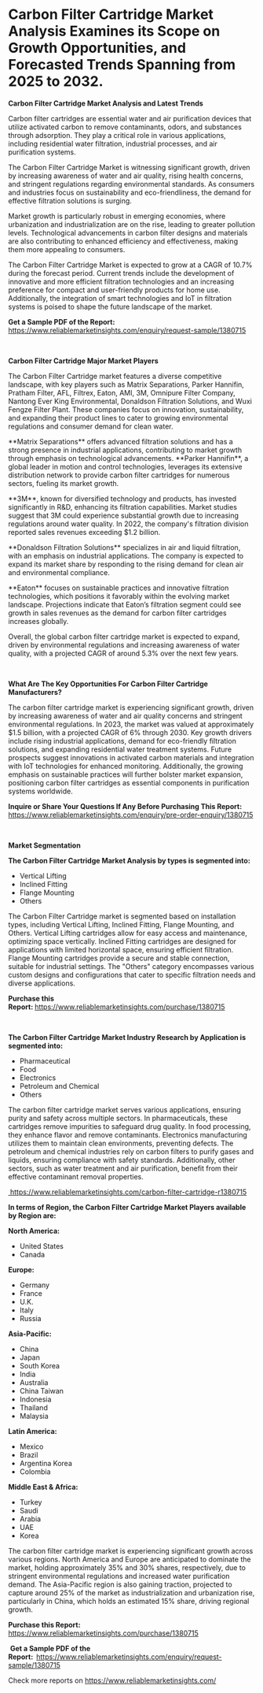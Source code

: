 <p><h1>Carbon Filter Cartridge Market Analysis Examines its Scope on Growth Opportunities, and Forecasted Trends Spanning from 2025 to 2032.</h1></p><p><strong>Carbon Filter Cartridge Market Analysis and Latest Trends</strong></p>
<p><p>Carbon filter cartridges are essential water and air purification devices that utilize activated carbon to remove contaminants, odors, and substances through adsorption. They play a critical role in various applications, including residential water filtration, industrial processes, and air purification systems.</p><p>The Carbon Filter Cartridge Market is witnessing significant growth, driven by increasing awareness of water and air quality, rising health concerns, and stringent regulations regarding environmental standards. As consumers and industries focus on sustainability and eco-friendliness, the demand for effective filtration solutions is surging.</p><p>Market growth is particularly robust in emerging economies, where urbanization and industrialization are on the rise, leading to greater pollution levels. Technological advancements in carbon filter designs and materials are also contributing to enhanced efficiency and effectiveness, making them more appealing to consumers.</p><p>The Carbon Filter Cartridge Market is expected to grow at a CAGR of 10.7% during the forecast period. Current trends include the development of innovative and more efficient filtration technologies and an increasing preference for compact and user-friendly products for home use. Additionally, the integration of smart technologies and IoT in filtration systems is poised to shape the future landscape of the market.</p></p>
<p><strong>Get a Sample PDF of the Report:&nbsp;</strong> <a href="https://www.reliablemarketinsights.com/enquiry/request-sample/1380715?utm_campaign=2514&utm_medium=2&utm_source=Github&utm_content=ia&utm_term=06032025&utm_id=carbon-filter-cartridge">https://www.reliablemarketinsights.com/enquiry/request-sample/1380715</a></p>
<p>&nbsp;</p>
<p><strong>Carbon Filter Cartridge Major Market Players</strong></p>
<p><p>The Carbon Filter Cartridge market features a diverse competitive landscape, with key players such as Matrix Separations, Parker Hannifin, Pratham Filter, AFL, Filtrex, Eaton, AMI, 3M, Omnipure Filter Company, Nantong Ever King Environmental, Donaldson Filtration Solutions, and Wuxi Fengze Filter Plant. These companies focus on innovation, sustainability, and expanding their product lines to cater to growing environmental regulations and consumer demand for clean water.</p><p>**Matrix Separations** offers advanced filtration solutions and has a strong presence in industrial applications, contributing to market growth through emphasis on technological advancements. **Parker Hannifin**, a global leader in motion and control technologies, leverages its extensive distribution network to provide carbon filter cartridges for numerous sectors, fueling its market growth.</p><p>**3M**, known for diversified technology and products, has invested significantly in R&D, enhancing its filtration capabilities. Market studies suggest that 3M could experience substantial growth due to increasing regulations around water quality. In 2022, the company's filtration division reported sales revenues exceeding $1.2 billion.</p><p>**Donaldson Filtration Solutions** specializes in air and liquid filtration, with an emphasis on industrial applications. The company is expected to expand its market share by responding to the rising demand for clean air and environmental compliance. </p><p>**Eaton** focuses on sustainable practices and innovative filtration technologies, which positions it favorably within the evolving market landscape. Projections indicate that Eaton’s filtration segment could see growth in sales revenues as the demand for carbon filter cartridges increases globally.</p><p>Overall, the global carbon filter cartridge market is expected to expand, driven by environmental regulations and increasing awareness of water quality, with a projected CAGR of around 5.3% over the next few years.</p></p>
<p>&nbsp;</p>
<p><strong>What Are The Key Opportunities For Carbon Filter Cartridge Manufacturers?</strong></p>
<p><p>The carbon filter cartridge market is experiencing significant growth, driven by increasing awareness of water and air quality concerns and stringent environmental regulations. In 2023, the market was valued at approximately $1.5 billion, with a projected CAGR of 6% through 2030. Key growth drivers include rising industrial applications, demand for eco-friendly filtration solutions, and expanding residential water treatment systems. Future prospects suggest innovations in activated carbon materials and integration with IoT technologies for enhanced monitoring. Additionally, the growing emphasis on sustainable practices will further bolster market expansion, positioning carbon filter cartridges as essential components in purification systems worldwide.</p></p>
<p><strong>Inquire or Share Your Questions If Any Before Purchasing This Report:</strong> <a href="https://www.reliablemarketinsights.com/enquiry/pre-order-enquiry/1380715?utm_campaign=2514&utm_medium=2&utm_source=Github&utm_content=ia&utm_term=06032025&utm_id=carbon-filter-cartridge">https://www.reliablemarketinsights.com/enquiry/pre-order-enquiry/1380715</a></p>
<p>&nbsp;</p>
<p><strong>Market Segmentation</strong></p>
<p><strong>The Carbon Filter Cartridge Market Analysis by types is segmented into:</strong></p>
<p><ul><li>Vertical Lifting</li><li>Inclined Fitting</li><li>Flange Mounting</li><li>Others</li></ul></p>
<p><p>The Carbon Filter Cartridge market is segmented based on installation types, including Vertical Lifting, Inclined Fitting, Flange Mounting, and Others. Vertical Lifting cartridges allow for easy access and maintenance, optimizing space vertically. Inclined Fitting cartridges are designed for applications with limited horizontal space, ensuring efficient filtration. Flange Mounting cartridges provide a secure and stable connection, suitable for industrial settings. The "Others" category encompasses various custom designs and configurations that cater to specific filtration needs and diverse applications.</p></p>
<p><strong>Purchase this Report:&nbsp;</strong><a href="https://www.reliablemarketinsights.com/purchase/1380715?utm_campaign=2514&utm_medium=2&utm_source=Github&utm_content=ia&utm_term=06032025&utm_id=carbon-filter-cartridge">https://www.reliablemarketinsights.com/purchase/1380715</a></p>
<p>&nbsp;</p>
<p><strong>The Carbon Filter Cartridge Market Industry Research by Application is segmented into:</strong></p>
<p><ul><li>Pharmaceutical</li><li>Food</li><li>Electronics</li><li>Petroleum and Chemical</li><li>Others</li></ul></p>
<p><p>The carbon filter cartridge market serves various applications, ensuring purity and safety across multiple sectors. In pharmaceuticals, these cartridges remove impurities to safeguard drug quality. In food processing, they enhance flavor and remove contaminants. Electronics manufacturing utilizes them to maintain clean environments, preventing defects. The petroleum and chemical industries rely on carbon filters to purify gases and liquids, ensuring compliance with safety standards. Additionally, other sectors, such as water treatment and air purification, benefit from their effective contaminant removal properties.</p></p>
<p><a href="https://www.reliablemarketinsights.com/carbon-filter-cartridge-r1380715?utm_campaign=2514&utm_medium=2&utm_source=Github&utm_content=ia&utm_term=06032025&utm_id=carbon-filter-cartridge">&nbsp;https://www.reliablemarketinsights.com/carbon-filter-cartridge-r1380715</a></p>
<p><strong>In terms of Region, the Carbon Filter Cartridge Market Players available by Region are:</strong></p>
<p>
    <p> <strong> North America: </strong>
        <ul>
            <li>United States</li>
            <li>Canada</li>
        </ul>
        </p> 
    <p> <strong> Europe: </strong>
        <ul>
            <li>Germany</li>
            <li>France</li>
            <li>U.K.</li>
            <li>Italy</li>
            <li>Russia</li>
        </ul>
        </p> 
    <p> <strong> Asia-Pacific: </strong>
        <ul>
            <li>China</li>
            <li>Japan</li>
            <li>South Korea</li>
            <li>India</li>
            <li>Australia</li>
            <li>China Taiwan</li>
            <li>Indonesia</li>
            <li>Thailand</li>
            <li>Malaysia</li>
        </ul>
        </p> 
    <p> <strong> Latin America: </strong>
        <ul>
            <li>Mexico</li>
            <li>Brazil</li>
            <li>Argentina Korea</li>
            <li>Colombia</li>
        </ul>
        </p> 
    <p> <strong> Middle East & Africa: </strong>
        <ul>
            <li>Turkey</li>
            <li>Saudi</li>
            <li>Arabia</li>
            <li>UAE</li>
            <li>Korea</li>
        </ul>
    </p>
    </p>
<p><p>The carbon filter cartridge market is experiencing significant growth across various regions. North America and Europe are anticipated to dominate the market, holding approximately 35% and 30% shares, respectively, due to stringent environmental regulations and increased water purification demand. The Asia-Pacific region is also gaining traction, projected to capture around 25% of the market as industrialization and urbanization rise, particularly in China, which holds an estimated 15% share, driving regional growth.</p></p>
<p><strong>Purchase this Report: </strong><a href="https://www.reliablemarketinsights.com/purchase/1380715?utm_campaign=2514&utm_medium=2&utm_source=Github&utm_content=ia&utm_term=06032025&utm_id=carbon-filter-cartridge">https://www.reliablemarketinsights.com/purchase/1380715</a></p>
<p>&nbsp;<strong>Get a Sample PDF of the Report:&nbsp;&nbsp;</strong><a href="https://www.reliablemarketinsights.com/enquiry/request-sample/1380715?utm_campaign=2514&utm_medium=2&utm_source=Github&utm_content=ia&utm_term=06032025&utm_id=carbon-filter-cartridge">https://www.reliablemarketinsights.com/enquiry/request-sample/1380715</a></p>
<p><strong></strong></p>
<p>Check more reports on <a href="https://www.reliablemarketinsights.com/?utm_campaign=2514&utm_medium=2&utm_source=Github&utm_content=ia&utm_term=06032025&utm_id=carbon-filter-cartridge">https://www.reliablemarketinsights.com/</a></p>